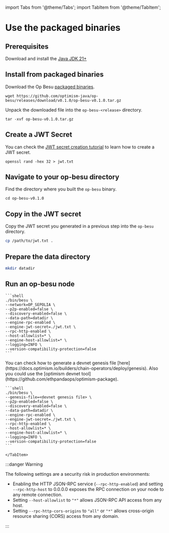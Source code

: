 import Tabs from '@theme/Tabs'; import TabItem from '@theme/TabItem';

# Use the packaged binaries

## Prerequisites

Download and install the [Java JDK 21+](https://www.oracle.com/java/technologies/downloads/)

## Install from packaged binaries

Download the Op Besu [packaged binaries](https://github.com/optimism-java/op-besu/releases).

```shell
wget https://github.com/optimism-java/op-besu/releases/download/v0.1.0/op-besu-v0.1.0.tar.gz
```
Unpack the downloaded file into the `op-besu-<release>` directory.

```shell
tar -xvf op-besu-v0.1.0.tar.gz
```

## Create a JWT Secret

You can check the [JWT secret creation tutorial](https://docs.optimism.io/builders/node-operators/tutorials/testnet#create-a-jwt-secret)
to learn how to create a JWT secret.

```shell
openssl rand -hex 32 > jwt.txt
```

## Navigate to your op-besu directory

Find the directory where you built the `op-besu` binary.

```shell
cd op-besu-v0.1.0
```

## Copy in the JWT secret

Copy the JWT secret you generated in a previous step into the `op-besu` directory.

```bash
cp /path/to/jwt.txt .
```

## Prepare the data directory

```bash
mkdir datadir 
```

## Run an op-besu node

<Tabs>
  <TabItem value="op sepolia" label="op sepolia" default>

    ```shell
    ./bin/besu \
    --network=OP_SEPOLIA \
    --p2p-enabled=false \
    --discovery-enabled=false \
    --data-path=datadir \
    --engine-rpc-enabled \
    --engine-jwt-secret=./jwt.txt \
    --rpc-http-enabled \
    --host-allowlist=* \
    --engine-host-allowlist=* \
    --logging=INFO \
    --version-compatibility-protection=false
    ```

</TabItem>

<TabItem value="devnet or other" label="devnet or other">
You can check how to generate a devnet genesis file [here](https://docs.optimism.io/builders/chain-operators/deploy/genesis).
Also you could use the [optimism devnet tool](https://github.com/ethpandaops/optimism-package).

    ```shell
    ./bin/besu \
    --genesis-file=<devnet genesis file> \
    --p2p-enabled=false \
    --discovery-enabled=false \
    --data-path=datadir \
    --engine-rpc-enabled \
    --engine-jwt-secret=./jwt.txt \
    --rpc-http-enabled \
    --host-allowlist=* \
    --engine-host-allowlist=* \
    --logging=INFO \
    --version-compatibility-protection=false
    ```

    </TabItem>

</Tabs>

:::danger Warning

The following settings are a security risk in production environments:

- Enabling the HTTP JSON-RPC service (`--rpc-http-enabled`) and setting `--rpc-http-host` to 0.0.0.0 exposes the RPC connection on your node to any remote connection.
- Setting `--host-allowlist` to `"*"` allows JSON-RPC API access from any host.
- Setting `--rpc-http-cors-origins` to `"all"` or `"*"` allows cross-origin resource sharing (CORS) access from any domain.

:::